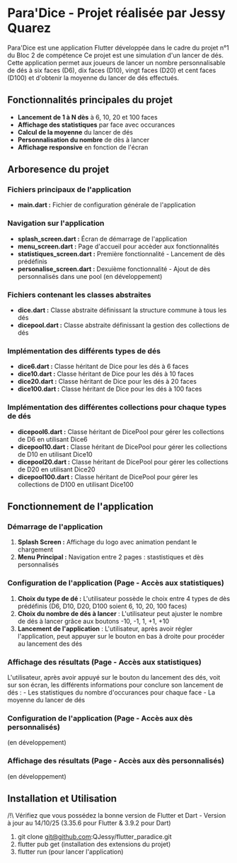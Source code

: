 # Para'Dice - Projet réalisée par Jessy Quarez

Para'Dice est une application Flutter développée dans le cadre du projet n°1 du Bloc 2 de compétence
Ce projet est une simulation d'un lancer de dés. 
Cette application permet aux joueurs de lancer un nombre personnalisable de dés à six faces (D6), dix faces (D10), vingt faces (D20) et cent faces (D100) et d'obtenir la moyenne du lancer de dés effectués.

## Fonctionnalités principales du projet
- **Lancement de 1 à N dès** à 6, 10, 20 et 100 faces
- **Affichage des statistiques** par face avec occurances
- **Calcul de la moyenne** du lancer de dés
- **Personnalisation du nombre** de dès à lancer
- **Affichage responsive** en fonction de l'écran

## Arboresence du projet

### Fichiers principaux de l'application
- **main.dart :** Fichier de configuration générale de l'application

### Navigation sur l'application
- **splash_screen.dart :** Écran de démarrage de l'application
- **menu_screen.dart :** Page d'accueil pour accèder aux fonctionnalités
- **statistiques_screen.dart :** Première fonctionnalité - Lancement de dès prédéfinis
- **personalise_screen.dart :** Dexuième fonctionnalité - Ajout de dès personnalisés dans une pool (en développement)

### Fichiers contenant les classes abstraites
- **dice.dart :** Classe abstraite définissant la structure commune à tous les dés
- **dicepool.dart :** Classe abstraite définissant la gestion des collections de dés

### Implémentation des différents types de dés
- **dice6.dart :** Classe héritant de Dice pour les dés à 6 faces
- **dice10.dart :** Classe héritant de Dice pour les dés à 10 faces
- **dice20.dart :** Classe héritant de Dice pour les dés à 20 faces
- **dice100.dart :** Classe héritant de Dice pour les dés à 100 faces

### Implémentation des différentes collections pour chaque types de dés
- **dicepool6.dart :** Classe héritant de DicePool pour gérer les collections de D6 en utilisant Dice6
- **dicepool10.dart :** Classe héritant de DicePool pour gérer les collections de D10 en utilisant Dice10
- **dicepool20.dart :** Classe héritant de DicePool pour gérer les collections de D20 en utilisant Dice20
- **dicepool100.dart :** Classe héritant de DicePool pour gérer les collections de D100 en utilisant Dice100

## Fonctionnement de l'application

### Démarrage de l'application
1) **Splash Screen :** Affichage du logo avec animation pendant le chargement
2) **Menu Principal :** Navigation entre 2 pages : stastistiques et dès personnalisés

### Configuration de l'application (Page - Accès aux statistiques)
1) **Choix du type de dé :** L'utilisateur possède le choix entre 4 types de dès prédéfinis (D6, D10, D20, D100 soient 6, 10, 20, 100 faces)
2) **Choix du nombre de dés à lancer** : L'utilisateur peut ajuster le nombre de dés à lancer grâce aux boutons -10, -1, 1, +1, +10
3) **Lancement de l'application** : L'utilisateur, après avoir régler l'application, peut appuyer sur le bouton en bas à droite pour procéder au lancement des dés

### Affichage des résultats (Page - Accès aux statistiques)
L'utilisateur, après avoir appuyé sur le bouton du lancement des dés, voit sur son écran, les différents informations pour conclure son lancement de dés :
    - Les statistiques du nombre d'occurances pour chaque face
    - La moyenne du lancer de dés

### Configuration de l'application (Page - Accès aux dès personnalisés)
(en développement)

### Affichage des résultats (Page - Accès aux dès personnalisés)
(en développement)

## Installation et Utilisation
/!\ Vérifiez que vous possédez la bonne version de Flutter et Dart - Version à jour au 14/10/25 (3.35.6 pour Flutter & 3.9.2 pour Dart)
1) git clone git@github.com:QJessy/flutter_paradice.git
2) flutter pub get (installation des extensions du projet)
3) flutter run (pour lancer l'application)
